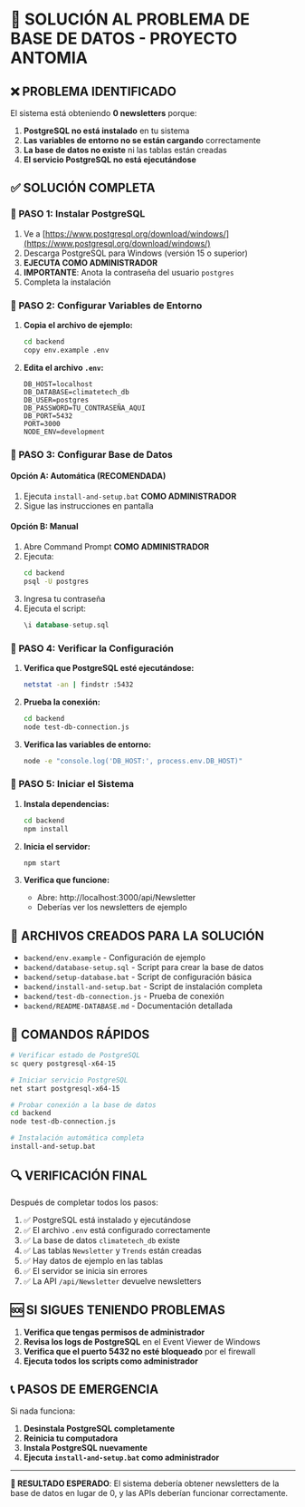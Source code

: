 # 🚨 SOLUCIÓN AL PROBLEMA DE BASE DE DATOS - PROYECTO ANTOMIA

## ❌ PROBLEMA IDENTIFICADO

El sistema está obteniendo **0 newsletters** porque:

1. **PostgreSQL no está instalado** en tu sistema
2. **Las variables de entorno no se están cargando** correctamente
3. **La base de datos no existe** ni las tablas están creadas
4. **El servicio PostgreSQL no está ejecutándose**

## ✅ SOLUCIÓN COMPLETA

### 🔧 PASO 1: Instalar PostgreSQL

1. Ve a [https://www.postgresql.org/download/windows/](https://www.postgresql.org/download/windows/)
2. Descarga PostgreSQL para Windows (versión 15 o superior)
3. **EJECUTA COMO ADMINISTRADOR**
4. **IMPORTANTE**: Anota la contraseña del usuario `postgres`
5. Completa la instalación

### 🔧 PASO 2: Configurar Variables de Entorno

1. **Copia el archivo de ejemplo:**
   ```bash
   cd backend
   copy env.example .env
   ```

2. **Edita el archivo `.env`:**
   ```env
   DB_HOST=localhost
   DB_DATABASE=climatetech_db
   DB_USER=postgres
   DB_PASSWORD=TU_CONTRASEÑA_AQUI
   DB_PORT=5432
   PORT=3000
   NODE_ENV=development
   ```

### 🔧 PASO 3: Configurar Base de Datos

#### Opción A: Automática (RECOMENDADA)
1. Ejecuta `install-and-setup.bat` **COMO ADMINISTRADOR**
2. Sigue las instrucciones en pantalla

#### Opción B: Manual
1. Abre Command Prompt **COMO ADMINISTRADOR**
2. Ejecuta:
   ```bash
   cd backend
   psql -U postgres
   ```
3. Ingresa tu contraseña
4. Ejecuta el script:
   ```sql
   \i database-setup.sql
   ```

### 🔧 PASO 4: Verificar la Configuración

1. **Verifica que PostgreSQL esté ejecutándose:**
   ```bash
   netstat -an | findstr :5432
   ```

2. **Prueba la conexión:**
   ```bash
   cd backend
   node test-db-connection.js
   ```

3. **Verifica las variables de entorno:**
   ```bash
   node -e "console.log('DB_HOST:', process.env.DB_HOST)"
   ```

### 🔧 PASO 5: Iniciar el Sistema

1. **Instala dependencias:**
   ```bash
   cd backend
   npm install
   ```

2. **Inicia el servidor:**
   ```bash
   npm start
   ```

3. **Verifica que funcione:**
   - Abre: http://localhost:3000/api/Newsletter
   - Deberías ver los newsletters de ejemplo

## 📁 ARCHIVOS CREADOS PARA LA SOLUCIÓN

- `backend/env.example` - Configuración de ejemplo
- `backend/database-setup.sql` - Script para crear la base de datos
- `backend/setup-database.bat` - Script de configuración básica
- `backend/install-and-setup.bat` - Script de instalación completa
- `backend/test-db-connection.js` - Prueba de conexión
- `backend/README-DATABASE.md` - Documentación detallada

## 🚀 COMANDOS RÁPIDOS

```bash
# Verificar estado de PostgreSQL
sc query postgresql-x64-15

# Iniciar servicio PostgreSQL
net start postgresql-x64-15

# Probar conexión a la base de datos
cd backend
node test-db-connection.js

# Instalación automática completa
install-and-setup.bat
```

## 🔍 VERIFICACIÓN FINAL

Después de completar todos los pasos:

1. ✅ PostgreSQL está instalado y ejecutándose
2. ✅ El archivo `.env` está configurado correctamente
3. ✅ La base de datos `climatetech_db` existe
4. ✅ Las tablas `Newsletter` y `Trends` están creadas
5. ✅ Hay datos de ejemplo en las tablas
6. ✅ El servidor se inicia sin errores
7. ✅ La API `/api/Newsletter` devuelve newsletters

## 🆘 SI SIGUES TENIENDO PROBLEMAS

1. **Verifica que tengas permisos de administrador**
2. **Revisa los logs de PostgreSQL** en el Event Viewer de Windows
3. **Verifica que el puerto 5432 no esté bloqueado** por el firewall
4. **Ejecuta todos los scripts como administrador**

## 📞 PASOS DE EMERGENCIA

Si nada funciona:

1. **Desinstala PostgreSQL completamente**
2. **Reinicia tu computadora**
3. **Instala PostgreSQL nuevamente**
4. **Ejecuta `install-and-setup.bat` como administrador**

---

**🎯 RESULTADO ESPERADO**: El sistema debería obtener newsletters de la base de datos en lugar de 0, y las APIs deberían funcionar correctamente.
